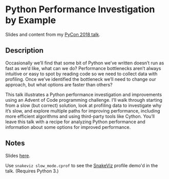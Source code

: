 # Python Performance Investigation by Example

Slides and content from my 
[PyCon 2018 talk](https://us.pycon.org/2018/schedule/presentation/136/).

## Description

Occasionally we’ll find that some bit of Python we’ve written doesn’t run as
fast as we’d like, what can we do? Performance bottlenecks aren’t always
intuitive or easy to spot by reading code so we need to collect data with
profiling. Once we’ve identified the bottleneck we’ll need to change our
approach, but what options are faster than others?

This talk illustrates a Python performance investigation and improvements using
an Advent of Code programming challenge. I’ll walk through starting from a slow
(but correct) solution, look at profiling data to investigate why it’s slow, 
and explore multiple paths for improving performance, including more efficient
algorithms and using third-party tools like Cython. You’ll leave this talk with
a recipe for analyzing Python performance and information about some options 
for improved performance.

## Notes

Slides [here](./presentation/Python%20Performance%20Investigation%20-%20PyCon%202018.pdf).

Use `snakeviz slow_mode.cprof` to see the 
[SnakeViz](https://jiffyclub.github.io/snakeviz/) profile demo'd in the talk.
(Requires Python 3.)
